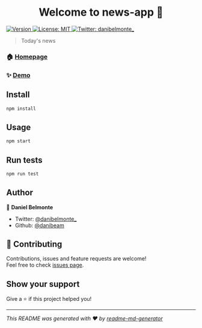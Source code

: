 <h1 align="center">Welcome to news-app 👋</h1>
<p>
  <a href="https://www.npmjs.com/package/news-app" target="_blank">
    <img alt="Version" src="https://img.shields.io/npm/v/news-app.svg">
  </a>
  <a href="#" target="_blank">
    <img alt="License: MIT" src="https://img.shields.io/badge/License-MIT-yellow.svg" />
  </a>
  <a href="https://twitter.com/danibelmonte_" target="_blank">
    <img alt="Twitter: danibelmonte_" src="https://img.shields.io/twitter/follow/danibelmonte_.svg?style=social" />
  </a>
</p>

> Today's news

### 🏠 [Homepage](https://newsapp-daniel-belmonte.netlify.com/)

### ✨ [Demo](https://newsapp-daniel-belmonte.netlify.com/)

## Install

```sh
npm install
```

## Usage

```sh
npm start
```

## Run tests

```sh
npm run test
```

## Author

👤 **Daniel Belmonte**

* Twitter: [@danibelmonte_](https://twitter.com/danibelmonte_)
* Github: [@danibeam](https://github.com/danibeam)

## 🤝 Contributing

Contributions, issues and feature requests are welcome!<br />Feel free to check [issues page](https://github.com/danibeam/news-app/issues).

## Show your support

Give a ⭐️ if this project helped you!

***
_This README was generated with ❤️ by [readme-md-generator](https://github.com/kefranabg/readme-md-generator)_